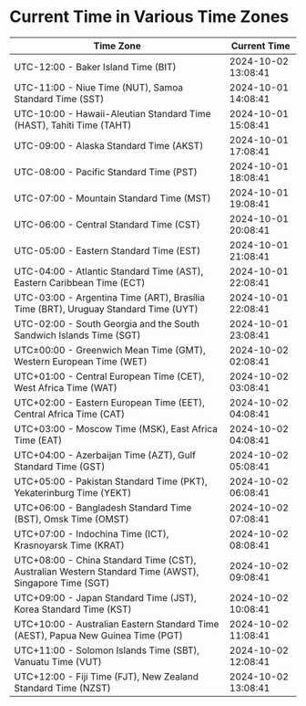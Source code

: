 # Current Time in Various Time Zones

| Time Zone | Current Time |
|-----------|--------------|
| UTC-12:00 - Baker Island Time (BIT) | 2024-10-02 13:08:41 |
| UTC-11:00 - Niue Time (NUT), Samoa Standard Time (SST) | 2024-10-01 14:08:41 |
| UTC-10:00 - Hawaii-Aleutian Standard Time (HAST), Tahiti Time (TAHT) | 2024-10-01 15:08:41 |
| UTC-09:00 - Alaska Standard Time (AKST) | 2024-10-01 17:08:41 |
| UTC-08:00 - Pacific Standard Time (PST) | 2024-10-01 18:08:41 |
| UTC-07:00 - Mountain Standard Time (MST) | 2024-10-01 19:08:41 |
| UTC-06:00 - Central Standard Time (CST) | 2024-10-01 20:08:41 |
| UTC-05:00 - Eastern Standard Time (EST) | 2024-10-01 21:08:41 |
| UTC-04:00 - Atlantic Standard Time (AST), Eastern Caribbean Time (ECT) | 2024-10-01 22:08:41 |
| UTC-03:00 - Argentina Time (ART), Brasília Time (BRT), Uruguay Standard Time (UYT) | 2024-10-01 22:08:41 |
| UTC-02:00 - South Georgia and the South Sandwich Islands Time (SGT) | 2024-10-01 23:08:41 |
| UTC±00:00 - Greenwich Mean Time (GMT), Western European Time (WET) | 2024-10-02 02:08:41 |
| UTC+01:00 - Central European Time (CET), West Africa Time (WAT) | 2024-10-02 03:08:41 |
| UTC+02:00 - Eastern European Time (EET), Central Africa Time (CAT) | 2024-10-02 04:08:41 |
| UTC+03:00 - Moscow Time (MSK), East Africa Time (EAT) | 2024-10-02 04:08:41 |
| UTC+04:00 - Azerbaijan Time (AZT), Gulf Standard Time (GST) | 2024-10-02 05:08:41 |
| UTC+05:00 - Pakistan Standard Time (PKT), Yekaterinburg Time (YEKT) | 2024-10-02 06:08:41 |
| UTC+06:00 - Bangladesh Standard Time (BST), Omsk Time (OMST) | 2024-10-02 07:08:41 |
| UTC+07:00 - Indochina Time (ICT), Krasnoyarsk Time (KRAT) | 2024-10-02 08:08:41 |
| UTC+08:00 - China Standard Time (CST), Australian Western Standard Time (AWST), Singapore Time (SGT) | 2024-10-02 09:08:41 |
| UTC+09:00 - Japan Standard Time (JST), Korea Standard Time (KST) | 2024-10-02 10:08:41 |
| UTC+10:00 - Australian Eastern Standard Time (AEST), Papua New Guinea Time (PGT) | 2024-10-02 11:08:41 |
| UTC+11:00 - Solomon Islands Time (SBT), Vanuatu Time (VUT) | 2024-10-02 12:08:41 |
| UTC+12:00 - Fiji Time (FJT), New Zealand Standard Time (NZST) | 2024-10-02 13:08:41 |
